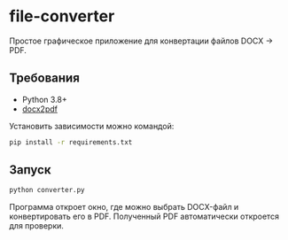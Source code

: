 # file-converter

Простое графическое приложение для конвертации файлов DOCX → PDF.

## Требования

- Python 3.8+
- [docx2pdf](https://pypi.org/project/docx2pdf/)

Установить зависимости можно командой:

```bash
pip install -r requirements.txt
```

## Запуск

```bash
python converter.py
```

Программа откроет окно, где можно выбрать DOCX-файл и конвертировать его в PDF. Полученный PDF автоматически откроется для проверки.
